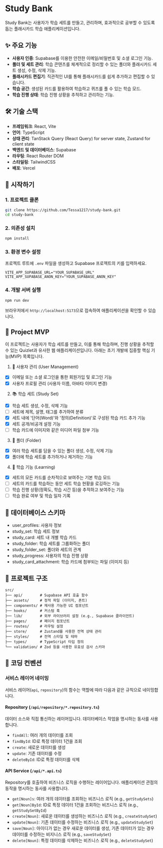 # Study Bank

Study Bank는 사용자가 학습 세트를 만들고, 관리하며, 효과적으로 공부할 수 있도록 돕는 플래시카드 학습 애플리케이션입니다.

## ✨ 주요 기능

- **사용자 인증**: Supabase를 이용한 안전한 이메일/비밀번호 및 소셜 로그인 기능.
- **폴더 및 세트 관리**: 학습 콘텐츠를 체계적으로 정리할 수 있는 폴더와 플래시카드 세트 생성, 수정, 삭제 기능.
- **플래시카드 편집기**: 직관적인 UI를 통해 플래시카드를 쉽게 추가하고 편집할 수 있습니다.
- **학습 공간**: 생성된 카드를 활용하여 학습하고 퀴즈를 풀 수 있는 학습 모드.
- **학습 진행 상태**: 학습 진행 상황을 추적하고 관리하는 기능.

## 🛠️ 기술 스택

- **프레임워크**: React, Vite
- **언어**: TypeScript
- **상태 관리**: TanStack Query (React Query) for server state, Zustand for client state
- **백엔드 및 데이터베이스**: Supabase
- **라우팅**: React Router DOM
- **스타일링**: TailwindCSS
- **배포**: Vercel

## 🚀 시작하기

### 1. 프로젝트 클론

```bash
git clone https://github.com/Tessa1217/study-bank.git
cd study-bank
```

### 2. 의존성 설치

```bash
npm install
```

### 3. 환경 변수 설정

프로젝트 루트에 `.env` 파일을 생성하고 Supabase 프로젝트의 키를 입력하세요.

```env
VITE_APP_SUPABASE_URL="YOUR_SUPABASE_URL"
VITE_APP_SUPABASE_ANON_KEY="YOUR_SUPABASE_ANON_KEY"
```

### 4. 개발 서버 실행

```bash
npm run dev
```

브라우저에서 `http://localhost:5173`으로 접속하여 애플리케이션을 확인할 수 있습니다.

## 🚀 Project MVP

이 프로젝트는 사용자가 학습 세트를 만들고, 이를 통해 학습하며, 진행 상황을 추적할 수 있는 Quizlet과 유사한 웹 애플리케이션입니다.
아래는 초기 개발에 집중할 핵심 기능(MVP) 목록입니다.

1. 👤 사용자 관리 (User Management)

- [x] 이메일 또는 소셜 로그인을 통한 회원가입 및 로그인 기능
- [x] 사용자 프로필 관리 (사용자 이름, 아바타 이미지 변경)

2. 📚 학습 세트 (Study Set)

- [x] 학습 세트 생성, 수정, 삭제 기능
- [ ] 세트에 제목, 설명, 태그를 추가하여 분류
- [x] 세트 내에 '단어(Word)'와 '정의(Definition)'로 구성된 학습 카드 추가 기능
- [x] 세트 공개/비공개 설정 기능
- [ ] 학습 카드에 이미지와 같은 미디어 파일 첨부 기능

3. 📂 폴더 (Folder)

- [x] 여러 학습 세트를 담을 수 있는 폴더 생성, 수정, 삭제 기능
- [x] 폴더에 학습 세트를 추가하거나 제거하는 기능

4. 🧠 학습 기능 (Learning)

- [x] 세트의 모든 카드를 순차적으로 보여주는 기본 학습 모드
- [ ] 세트의 카드를 학습하는 동안 세트 학습 현황을 로깅하는 기능
- [ ] 학습 진행 상황(정확도, 학습 시간 등)을 추적하고 보여주는 기능
- [ ] 학습 완료 여부 및 학습 일자 기록

## 📝 데이터베이스 스키마

- user_profiles: 사용자 정보
- study_set: 학습 세트 정보
- study_card: 세트 내 개별 학습 카드
- study_folder: 학습 세트를 그룹화하는 폴더
- study_folder_set: 폴더와 세트의 관계
- study_progress: 사용자의 학습 진행 상황
- study_card_attachment: 학습 카드에 첨부되는 파일 (이미지 등)

## 📂 프로젝트 구조

```
src/
├── api/        # Supabase API 호출 함수
├── assets/     # 정적 파일 (이미지, 폰트)
├── components/ # 재사용 가능한 UI 컴포넌트
├── hooks/      # 커스텀 훅
├── lib/        # 외부 라이브러리 설정 (e.g., Supabase 클라이언트)
├── pages/      # 페이지 컴포넌트
├── routes/     # 라우팅 설정
├── store/      # Zustand를 사용한 전역 상태 관리
├── styles/     # 전역 스타일 및 테마
├── types/      # TypeScript 타입 정의
└── validation/ # Zod 등을 사용한 유효성 검사 스키마
```

## 📜 코딩 컨벤션

### 서비스 레이어 네이밍

서비스 레이어(`api`, `repository`)의 함수는 역할에 따라 다음과 같은 규칙으로 네이밍합니다.

#### Repository (`/api/repository/*.repository.ts`)

데이터 소스와 직접 통신하는 레이어입니다. 데이터베이스 작업을 명시하는 동사를 사용합니다.

- `findAll`: 여러 개의 데이터를 조회
- `findById`: ID로 특정 데이터 1건을 조회
- `create`: 새로운 데이터를 생성
- `update`: 기존 데이터를 수정
- `deleteById`: ID로 특정 데이터를 삭제

#### API Service (`/api/*.api.ts`)

Repository를 호출하여 비즈니스 로직을 수행하는 레이어입니다. 애플리케이션 관점의 동작을 명시하는 동사를 사용합니다.

- `get[Noun]s`: 여러 개의 데이터를 조회하는 비즈니스 로직 (e.g., `getStudySets`)
- `get[Noun]ById`: ID로 특정 데이터 1건을 조회하는 비즈니스 로직 (e.g., `getStudySetById`)
- `create[Noun]`: 새로운 데이터를 생성하는 비즈니스 로직 (e.g., `createStudySet`)
- `update[Noun]`: 기존 데이터를 수정하는 비즈니스 로직 (e.g., `updateStudySet`)
- `save[Noun]`: 아이디가 없는 경우 새로운 데이터를 생성, 기존 데이터가 있는 경우 데이터를 수정하는 비지니스 로직 (e.g., `saveStudySet`)
- `delete[Noun]`: 특정 데이터를 삭제하는 비즈니스 로직 (e.g., `deleteStudySet`)
